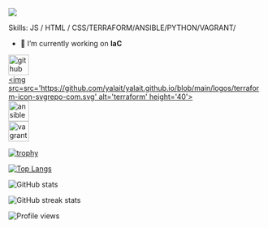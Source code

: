 ![](https://www.itprotoday.com/sites/itprotoday.com/files/styles/article_featured_retina/public/programming%20evolution.jpg?itok=WTj9-yNz)


Skills: JS / HTML / CSS/TERRAFORM/ANSIBLE/PYTHON/VAGRANT/

- 🔭 I’m currently working on **IaC** 


[<img src='https://cdn.jsdelivr.net/npm/simple-icons@3.0.1/icons/github.svg' alt='github' height='40'>](https://github.com/yalait)  
[<img src=src='https://github.com/yalait/yalait.github.io/blob/main/logos/terraform-icon-svgrepo-com.svg' alt='terraform' height='40'>](https://app.terraform.io/app/4technology/workspaces)  
[<img src='https://cdn.jsdelivr.net/npm/simple-icons@3.0.1/icons/ansible.svg' alt='ansible' height='40'>](https://www.ansible.com/)  
[<img src='https://github.com/yalait/yalait.github.io/blob/main/logos/vagrant-icon-svgrepo-com.svg' alt='vagrant' height='40'>](https://www.vagrantup.com/)

[![trophy](https://github-profile-trophy.vercel.app/?username=yalait)](https://github.com/ryo-ma/github-profile-trophy)

[![Top Langs](https://github-readme-stats.vercel.app/api/top-langs/?username=yalait)](https://github.com/anuraghazra/github-readme-stats)

![GitHub stats](https://github-readme-stats.vercel.app/api?username=yalait&show_icons=true)  

![GitHub streak stats](https://github-readme-streak-stats.herokuapp.com/?user=yalait)  

![Profile views](https://gpvc.arturio.dev/yalait)  
